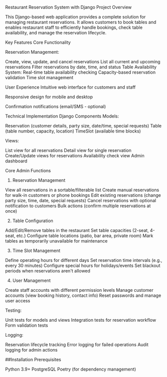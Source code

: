 Restaurant Reservation System with Django
Project Overview

This Django-based web application provides a complete solution for managing restaurant reservations. It allows customers to book tables and enables restaurant staff to efficiently handle bookings, check table availability, and manage the reservation lifecycle.

Key Features
Core Functionality

Reservation Management:

Create, view, update, and cancel reservations
List all current and upcoming reservations
Filter reservations by date, time, and status
Table Availability System:
Real-time table availability checking
Capacity-based reservation validation
Time slot management

User Experience
Intuitive web interface for customers and staff

Responsive design for mobile and desktop

Confirmation notifications (email/SMS - optional)

Technical Implementation
Django Components
Models:

Reservation (customer details, party size, date/time, special requests)
Table (table number, capacity, location)
TimeSlot (available time blocks)

Views:

List view for all reservations
Detail view for single reservation
Create/Update views for reservations
Availability check view
Admin dashboard

Core Admin Functions

1. Reservation Management

View all reservations in a sortable/filterable list
Create manual reservations for walk-in customers or phone bookings
Edit existing reservations (change party size, time, date, special requests)
Cancel reservations with optional notification to customers
Bulk actions (confirm multiple reservations at once)

2. Table Configuration

Add/Edit/Remove tables in the restaurant
Set table capacities (2-seat, 4-seat, etc.)
Configure table locations (patio, bar area, private room)
Mark tables as temporarily unavailable for maintenance

3. Time Slot Management

Define operating hours for different days
Set reservation time intervals (e.g., every 30 minutes)
Configure special hours for holidays/events
Set blackout periods when reservations aren't allowed

4. User Management

Create staff accounts with different permission levels
Manage customer accounts (view booking history, contact info)
Reset passwords and manage user access

Testing:

Unit tests for models and views
Integration tests for reservation workflow
Form validation tests

Logging:

Reservation lifecycle tracking
Error logging for failed operations
Audit logging for admin actions



##Installation
Prerequisites

Python 3.9+
PostgreSQL
Poetry (for dependency management)

